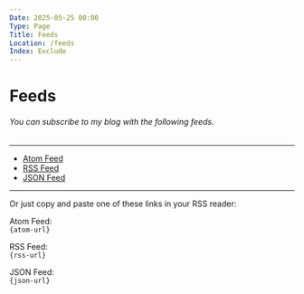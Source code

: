 ```yaml
---
Date: 2025-05-25 00:00
Type: Page
Title: Feeds
Location: /feeds
Index: Exclude
---
```


# Feeds

###### You can subscribe to my blog with the following feeds.

---

- [<i class="fa-solid fa-atom"></i> Atom Feed]({atom-url})
- [<i class="fa-solid fa-rss"></i> RSS Feed]({rss-url})
- [<i class="omg-icon omg-json-feed"></i> JSON Feed]({json-url})

---

Or just copy and paste one of these links in your RSS reader:

<i class="fa-solid fa-atom"></i> Atom Feed:  
`{atom-url}`  

<i class="fa-solid fa-rss"></i> RSS Feed:  
`{rss-url}`  

<i class="omg-icon omg-json-feed"></i> JSON Feed:  
`{json-url}`  
